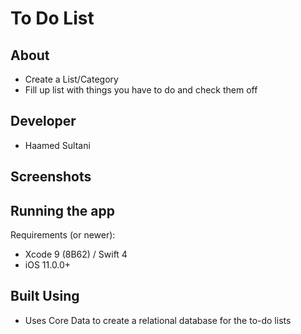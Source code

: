 # To Do List

## About
- Create a List/Category
- Fill up list with things you have to do and check them off


## Developer
- Haamed Sultani

## Screenshots



## Running the app
Requirements (or newer):
- Xcode 9 (8B62) / Swift 4
- iOS 11.0.0+

## Built Using
-  Uses Core Data to create a relational database for the to-do lists
